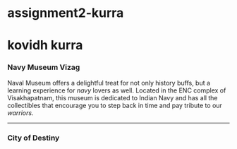# assignment2-kurra
# kovidh kurra
### Navy Museum Vizag ###
Naval Museum offers a delightful treat for not only history buffs, but a learning experience for *navy* lovers as well. Located in the ENC complex of Visakhapatnam, this museum is dedicated to Indian Navy and has all the collectibles that encourage you to step back in time and pay tribute to our *warriors*.

***

### City of Destiny 

